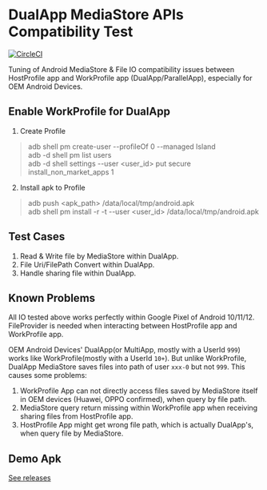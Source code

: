# DualApp MediaStore APIs Compatibility Test
[![CircleCI](https://circleci.com/gh/kaedea/dulapp-mediastore-compatibility.svg?style=shield&circle-token=0408c3e1410b8176b0e9ff44e6ecd0cb2ed45c7b)](#)

Tuning of Android MediaStore & File IO compatibility issues between HostProfile app and
WorkProfile app (DualApp/ParallelApp), especially for OEM Android Devices.

## Enable WorkProfile for DualApp

1. Create Profile

> adb shell pm create-user --profileOf 0 --managed Island  
> adb -d shell pm list users  
> adb -d shell settings --user <user_id> put secure install_non_market_apps 1  

2. Install apk to Profile

> adb push <apk_path> /data/local/tmp/android.apk  
> adb shell pm install -r -t --user <user_id> /data/local/tmp/android.apk  

## Test Cases

1. Read & Write file by MediaStore within DualApp.
2. File Uri/FilePath Convert within DualApp.
3. Handle sharing file  within DualApp.

## Known Problems

All IO tested above works perfectly within Google Pixel of Android 10/11/12. FileProvider is needed when interacting
between HostProfile app and WorkProfile app.

OEM Android Devices' DualApp(or MultiApp, mostly with a UserId `999`) works like WorkProfile(mostly with a UserId `10+`).
But unlike WorkProfile, DualApp MediaStore saves files into path of user `xxx-0` but not `999`. This
causes some problems:

1. WorkProfile App can not directly access files saved by MediaStore itself in OEM devices (Huawei, OPPO confirmed), when query by file path.
2. MediaStore query return missing within WorkProfile app when receiving sharing files from HostProfile app.
3. HostProfile App might get wrong file path, which is actually DualApp's, when query file by MediaStore.

## Demo Apk

[See releases](https://github.com/kaedea/dulapp-mediastore-compatibility/releases)

